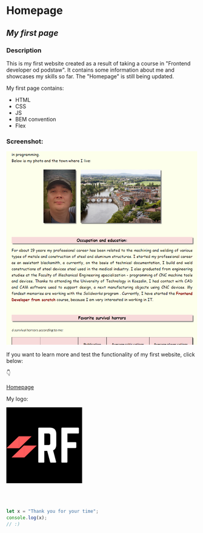 # **Homepage**

## *My first page*

### Description

This is my first website created as a result of taking a course in "Frontend developer od podstaw". It contains some information about me and showcases my skills so far. The "Homepage" is still being updated.

My first page contains:
- HTML
- CSS
- JS
- BEM convention
- Flex

### Screenshot:

![homepage screenshot](https://github.com/RobFyd/homepage/blob/main/images/readme%20shot.PNG?raw=true)


If you want to learn more and test the functionality of my first website, click below:

👇

[Homepage](https://robfyd.github.io/Homepage/)


My logo:

![LOGO](https://github.com/RobFyd/BMI-Calculator/blob/main/fotos/RFLogo.png?raw=true)

<br>
<br>

```javascript
let x = "Thank you for your time";
console.log(x);
// :)
```


